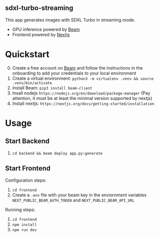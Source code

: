 ## sdxl-turbo-streaming

This app generates images with SDXL Turbo in streaming mode.

- GPU inference powered by [Beam](https://beam.cloud)
- Frontend powered by [Nextjs](https://nextjs.org/)

# Quickstart

0. Create a free account on [Beam](https://beam.cloud) and follow the instructions in the onboarding to add your credentials to your local environment
1. Create a virtual environment: `python3 -m virtualenv .venv && source .venv/bin/activate`
2. Install Beam: `pip3 install beam-client`
3. Insall nodejs `https://nodejs.org/en/download/package-manager` (Pay attention, it must be at least the minimal version supported by nextjs)
4. Install nextjs: `https://nextjs.org/docs/getting-started/installation`

# Usage

## Start Backend

1. `cd backend && beam deploy app.py:generate`

## Start Frontend

Configuration steps:

1. `cd frontend`
2. Create a `.env` file with your beam key in the enviornment variables `NEXT_PUBLIC_BEAM_AUTH_TOKEN` and `NEXT_PUBLIC_BEAM_API_URL`

Running steps:

1. `cd frontend`
2. `npm install`
3. `npm run dev`
